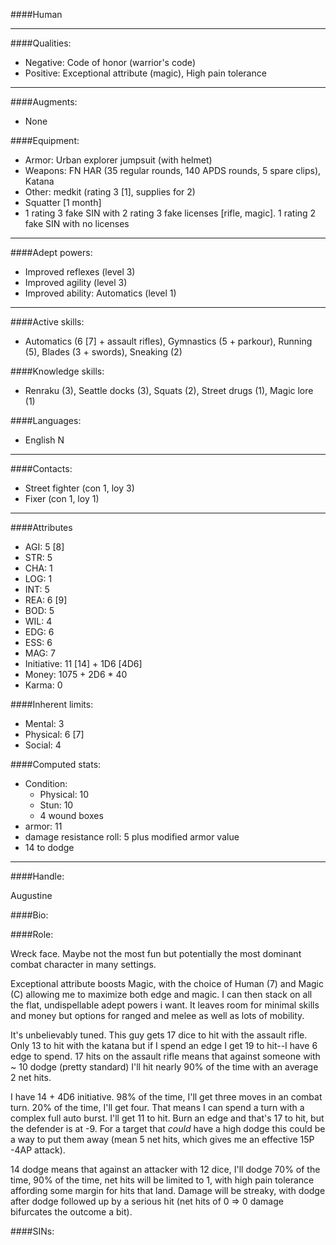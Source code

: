 ####Human
____
####Qualities:

- Negative: Code of honor (warrior's code)
- Positive: Exceptional attribute (magic), High pain tolerance

____
####Augments:

- None

####Equipment:

- Armor: Urban explorer jumpsuit (with helmet) 
- Weapons: FN HAR (35 regular rounds, 140 APDS rounds, 5 spare clips), Katana
- Other: medkit (rating 3 [1], supplies for 2)
- Squatter [1 month]
- 1 rating 3 fake SIN with 2 rating 3 fake licenses [rifle, magic]. 1 rating 2 fake SIN with no licenses

____
####Adept powers: 

- Improved reflexes (level 3)
- Improved agility (level 3)
- Improved ability: Automatics (level 1)

____
####Active skills:

- Automatics (6 [7] + assault rifles), Gymnastics (5 + parkour), Running (5), Blades (3 + swords), Sneaking (2)

####Knowledge skills:

- Renraku (3), Seattle docks (3), Squats (2), Street drugs (1), Magic lore (1)

####Languages:

- English N

____
####Contacts:

- Street fighter (con 1, loy 3)
- Fixer (con 1, loy 1)

____
####Attributes

- AGI: 5 [8]
- STR: 5
- CHA: 1
- LOG: 1
- INT: 5
- REA: 6 [9]
- BOD: 5
- WIL: 4
- EDG: 6
- ESS: 6
- MAG: 7
- Initiative: 11 [14] + 1D6 [4D6]
- Money: 1075 + 2D6 * 40
- Karma: 0

####Inherent limits:

- Mental: 3
- Physical: 6 [7]
- Social: 4

####Computed stats:

- Condition:
	- Physical: 10
	- Stun: 10
	- 4 wound boxes
- armor: 11
- damage resistance roll: 5 plus modified armor value
- 14 to dodge

____
####Handle:

Augustine

####Bio:



####Role:

Wreck face. Maybe not the most fun but potentially the most dominant combat character in many settings. 

Exceptional attribute boosts Magic, with the choice of Human (7) and Magic (C) allowing me to maximize both edge and magic. I can then stack on all the flat, undispellable adept powers i want. It leaves room for minimal skills and money but options for ranged and melee as well as lots of mobility.

It's unbelievably tuned. This guy gets 17 dice to hit with the assault rifle. Only 13 to hit with the katana but if I spend an edge I get 19 to hit--I have 6 edge to spend. 17 hits on the assault rifle means that against someone with ~ 10 dodge (pretty standard) I'll hit nearly 90% of the time with an average 2 net hits.

I have 14 + 4D6 initiative. 98% of the time, I'll get three moves in an combat turn. 20% of the time, I'll get four. That means I can spend a turn with a complex full auto burst. I'll get 11 to hit. Burn an edge and that's 17 to hit, but the defender is at -9. For a target that *could* have a high dodge this could be a way to put them away (mean 5 net hits, which gives me an effective 15P -4AP attack).

14 dodge means that against an attacker with 12 dice, I'll dodge 70% of the time, 90% of the time, net hits will be limited to 1, with high pain tolerance affording some margin for hits that land. Damage will be streaky, with dodge after dodge followed up by a serious hit (net hits of 0 => 0 damage bifurcates the outcome a bit).



####SINs: